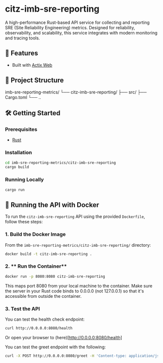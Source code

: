 # citz-imb-sre-reporting

A high-performance Rust-based API service for collecting and reporting SRE (Site Reliability Engineering) metrics. Designed for reliability, observability, and scalability, this service integrates with modern monitoring and tracing tools.

## 🚀 Features

- Built with [Actix Web](https://actix.rs/)

## 🧱 Project Structure

imb-sre-reporting-metrics/
└── citz-imb-sre-reporting/
├── src/
├── Cargo.toml
└── ..

## 🛠️ Getting Started

### Prerequisites

- [Rust](https://www.rust-lang.org/tools/install)

### Installation

```bash
cd imb-sre-reporting-metrics/citz-imb-sre-reporting
cargo build
```

### Running Locally
```bash
cargo run
```

## 🐳 Running the API with Docker

To run the `citz-imb-sre-reporting` API using the provided `Dockerfile`, follow these steps:

### 1. **Build the Docker Image**
From the `imb-sre-reporting-metrics/citz-imb-sre-reporting/` directory:

```bash
docker build -t citz-imb-sre-reporting .
```

### 2. ** Run the Container**
```bash
docker run -p 8080:8080 citz-imb-sre-reporting
```

This maps port 8080 from your local machine to the container. Make sure the server in your Rust code binds to 0.0.0.0 (not 127.0.0.1) so that it's accessible from outside the container.

### 3. **Test the API**

You can test the health check endpoint:

```bash
curl http://0.0.0.0:8080/health
```

Or open your browser to (here)[http://0.0.0.0:8080/health]

You can test the greet endpoint with the following:

```bash
curl -X POST http://0.0.0.0:8080/greet -H 'Content-type: application/json' -d '{"name":"me"}'   
```



